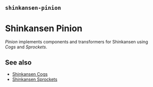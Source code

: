 ## `shinkansen-pinion`

# Shinkansen Pinion

*Pinion* implements components and transformers for Shinkansen using *Cogs* and *Sprockets*.

## See also

- [Shinkansen Cogs](https://github.com/modernpoacher/shinkansen-cogs)
- [Shinkansen Sprockets](https://github.com/modernpoacher/shinkansen-sprockets)
